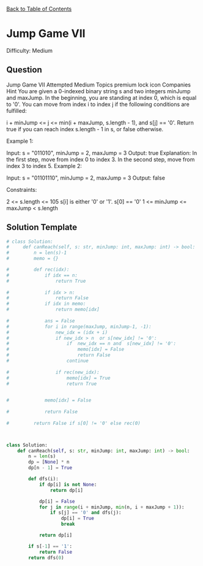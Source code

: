 [Back to Table of Contents](../../README.md)

# Jump Game VII
Difficulty: Medium

## Question
Jump Game VII
Attempted
Medium
Topics
premium lock icon
Companies
Hint
You are given a 0-indexed binary string s and two integers minJump and maxJump. In the beginning, you are standing at index 0, which is equal to '0'. You can move from index i to index j if the following conditions are fulfilled:

i + minJump <= j <= min(i + maxJump, s.length - 1), and
s[j] == '0'.
Return true if you can reach index s.length - 1 in s, or false otherwise.

 

Example 1:

Input: s = "011010", minJump = 2, maxJump = 3
Output: true
Explanation:
In the first step, move from index 0 to index 3. 
In the second step, move from index 3 to index 5.
Example 2:

Input: s = "01101110", minJump = 2, maxJump = 3
Output: false
 

Constraints:

2 <= s.length <= 105
s[i] is either '0' or '1'.
s[0] == '0'
1 <= minJump <= maxJump < s.length

## Solution Template
```python
# class Solution:
#     def canReach(self, s: str, minJump: int, maxJump: int) -> bool:
#         n = len(s)-1
#         memo = {}

#         def rec(idx):
#             if idx == n:
#                 return True
            
#             if idx > n:
#                 return False
#             if idx in memo:
#                 return memo[idx]
            
#             ans = False
#             for i in range(maxJump, minJump-1, -1):
#                 new_idx = (idx + i)
#                 if new_idx > n  or s[new_idx] != '0':
#                     if  new_idx == n and  s[new_idx] != '0':
#                         memo[idx] = False
#                         return False
#                     continue
                
#                 if rec(new_idx):
#                     memo[idx] = True
#                     return True

            
#             memo[idx] = False
            
#             return False
        
#         return False if s[0] != '0' else rec(0)



class Solution:
    def canReach(self, s: str, minJump: int, maxJump: int) -> bool:
        n = len(s)
        dp = [None] * n
        dp[n - 1] = True

        def dfs(i):
            if dp[i] is not None:
                return dp[i]

            dp[i] = False
            for j in range(i + minJump, min(n, i + maxJump + 1)):
                if s[j] == '0' and dfs(j):
                    dp[i] = True
                    break

            return dp[i]

        if s[-1] == '1':
            return False
        return dfs(0)
```
